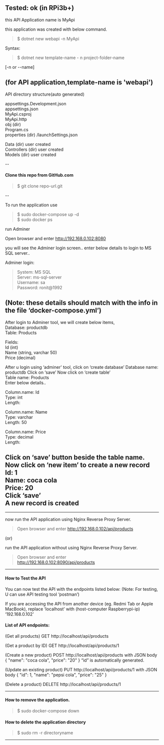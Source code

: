 Tested: ok (in RPi3b+)
--

this API Application name is MyApi

this application was created with below command.

    
> $ dotnet new webapi -n MyApi

Syntax:    
> $ dotnet new template-name - n project-folder-name

[-n or --name]

(for API application,template-name is 'webapi')
--
API directory structure(auto generated)    
    
appsettings.Development.json   
appsettings.json   
MyApi.csproj   
MyApi.http   
obj (dir)   
Program.cs    
properties (dir) /launchSettings.json   
     
Data (dir) user created    
Controllers (dir) user created    
Models (dir) user created   
    
--

#### Clone this repo from GitHub.com
> $ git clone repo-url.git

--

To run the application use
> $ sudo docker-compose up -d   
$ sudo docker ps

run Adminer

Open browser and enter
http://192.168.0.102:8080

you will see the Adminer login screen..
enter below details to login to MS SQL server..
    
Adminer login:   
> System: MS SQL  
Server: ms-sql-server    
Username: sa     
Password: ronit@1992   
  
(Note: these details should match with 
the info in the file ‘docker-compose.yml’)
--
After login to Adminer tool, we will create below items,  
Database: productdb  
Table:  Products   
   
Fields:   
Id (int)  
Name (string, varchar 50)  
Price (decimal)  
  
After u login using ‘adminer' tool,
click on ‘create database’ 
Database name: productdb
Click on ‘save’ 
Now click on ‘create table’  
Table name: Products  
Enter below details.. 
   
Column.name: Id   
Type: int   
Length:    
    
Column.name: Name    
Type: varchar    
Length: 50    
    
Column.name: Price     
Type: decimal     
Length:     

Click on ‘save’ button beside the table name. 
Now click on ‘new item’ to create a new record    
Id: 1    
Name: coca cola    
Price: 20    
Click ‘save’   
A new record is created    
----

----
now run the API application using Nginx Reverse Proxy Server.

> Open browser and enter
http://192.168.0.102/api/products   
     
     
(or)   
     
run the API application without using Nginx Reverse Proxy Server.     
> Open browser and enter    
http://192.168.0.102:8090/api/products   
     


----

#### How to Test the API
     
You can now test the API with the endpoints listed below:
(Note: For testing, U can use API testing tool ‘postman’)
       
      
If you are accessing the API from  another device 
(eg. Redmi Tab or Apple MacBook),
replace ‘localhost’ with (host-computer Raspberrypi-ip) ‘192.168.0.102’
       
       
#### List of API endpoints:
    
(Get all products)
GET http://localhost/api/products

(Get a product by ID)
GET http://localhost/api/products/1

(Create a new product)
POST http://localhost/api/products
 with JSON body 
  { 
       "name": "coca cola", 
       "price": "20" 
   }
“id” is automatically generated.
     
(Update an existing product)
PUT http://localhost/api/products/1
 with JSON body 
  { 
        "id": 1, 
        "name": "pepsi cola", 
        "price": "25" 
  }
     
(Delete a product)
DELETE http://localhost/api/products/1
     
    
----
#### How to remove the application.   
> $ sudo docker-compose down    
#### How to delete the application directory    
> $ sudo rm -r directoryname    
      
    
----
